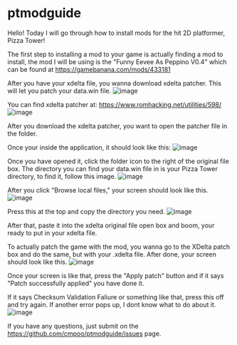 # ptmodguide


Hello! Today I will go through how to install mods for the hit 2D platformer, Pizza Tower!

The first step to installing a mod to your game is actually finding a mod to install, the mod I will be using is the "Funny Eevee As Peppino V0.4" which can be found at https://gamebanana.com/mods/433181

After you have your xdelta file, you wanna download xdelta patcher. This will let you patch your data.win file.
![image](https://github.com/cmpoo/ptmodguide/assets/134251818/47c25e90-b4fe-4d48-905a-23e7e131fd3b)

You can find xdelta patcher at: https://www.romhacking.net/utilities/598/
![image](https://github.com/cmpoo/ptmodguide/assets/134251818/2bfa3fc8-c45b-4549-9f92-470a9bb76545)

After you download the xdelta patcher, you want to open the patcher file in the folder.



Once your inside the application, it should look like this:
![image](https://github.com/cmpoo/ptmodguide/assets/134251818/baf70ae5-a9a1-4bde-b599-c3e547172bcb)

Once you have opened it, click the folder icon to the right of the original file box. The directory you can find your data.win file in is your Pizza Tower directory, to find it, follow this image.
![image](https://github.com/cmpoo/ptmodguide/assets/134251818/de509aee-327d-4850-8773-005c85b6f5e9)

After you click "Browse local files," your screen should look like this.
![image](https://github.com/cmpoo/ptmodguide/assets/134251818/7ec4a595-13d4-49fe-a80a-683bb8f08fa0)

Press this at the top and copy the directory you need.
![image](https://github.com/cmpoo/ptmodguide/assets/134251818/c4f1da2f-b9fe-4b7c-bfdd-49fcd5bb5d85)

After that, paste it into the xdelta original file open box and boom, your ready to put in your xdelta file.


To actually patch the game with the mod, you wanna go to the XDelta patch box and do the same, but with your .xdelta file.
After done, your screen should look like this.
![image](https://github.com/cmpoo/ptmodguide/assets/134251818/5ee0cc5f-ec31-481c-9449-5d01eeee22cd)

Once your screen is like that, press the "Apply patch" button and if it says "Patch successfully applied" you have done it.

If it says Checksum Validation Faliure or something like that, press this off and try again. If another error pops up, I dont know what to do about it.
![image](https://github.com/cmpoo/ptmodguide/assets/134251818/2a34777c-00cb-4721-b818-5bcccfabf200)

If you have any questions, just submit on the https://github.com/cmpoo/ptmodguide/issues page.
